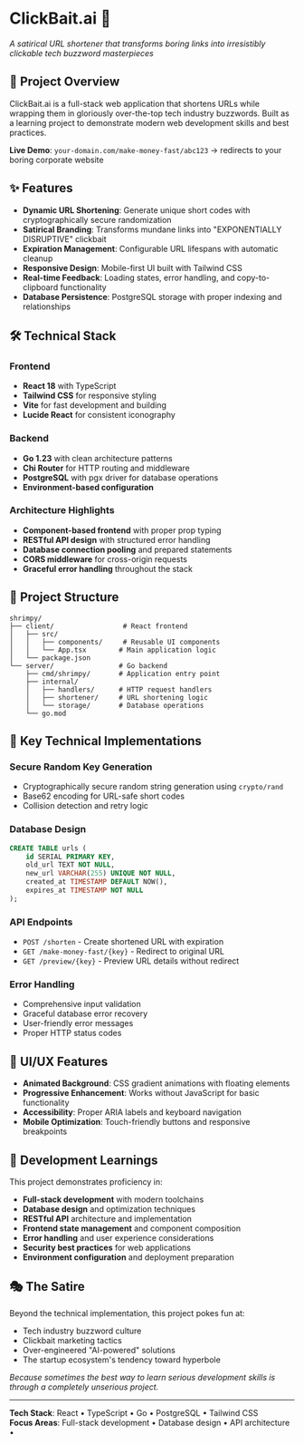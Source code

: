 # ClickBait.ai 🚀

*A satirical URL shortener that transforms boring links into irresistibly clickable tech buzzword masterpieces*

## 🎯 Project Overview

ClickBait.ai is a full-stack web application that shortens URLs while wrapping them in gloriously over-the-top tech industry buzzwords. Built as a learning project to demonstrate modern web development skills and best practices.

**Live Demo**: `your-domain.com/make-money-fast/abc123` → redirects to your boring corporate website

## ✨ Features

- **Dynamic URL Shortening**: Generate unique short codes with cryptographically secure randomization
- **Satirical Branding**: Transforms mundane links into "EXPONENTIALLY DISRUPTIVE" clickbait
- **Expiration Management**: Configurable URL lifespans with automatic cleanup
- **Responsive Design**: Mobile-first UI built with Tailwind CSS
- **Real-time Feedback**: Loading states, error handling, and copy-to-clipboard functionality
- **Database Persistence**: PostgreSQL storage with proper indexing and relationships

## 🛠 Technical Stack

### Frontend
- **React 18** with TypeScript
- **Tailwind CSS** for responsive styling
- **Vite** for fast development and building
- **Lucide React** for consistent iconography

### Backend
- **Go 1.23** with clean architecture patterns
- **Chi Router** for HTTP routing and middleware
- **PostgreSQL** with pgx driver for database operations
- **Environment-based configuration**

### Architecture Highlights
- **Component-based frontend** with proper prop typing
- **RESTful API design** with structured error handling
- **Database connection pooling** and prepared statements
- **CORS middleware** for cross-origin requests
- **Graceful error handling** throughout the stack

## 📁 Project Structure

```
shrimpy/
├── client/                 # React frontend
│   ├── src/
│   │   ├── components/     # Reusable UI components
│   │   └── App.tsx        # Main application logic
│   └── package.json
└── server/                # Go backend
    ├── cmd/shrimpy/       # Application entry point
    ├── internal/
    │   ├── handlers/      # HTTP request handlers
    │   ├── shortener/     # URL shortening logic
    │   └── storage/       # Database operations
    └── go.mod
```

## 🔧 Key Technical Implementations

### Secure Random Key Generation
- Cryptographically secure random string generation using `crypto/rand`
- Base62 encoding for URL-safe short codes
- Collision detection and retry logic

### Database Design
```sql
CREATE TABLE urls (
    id SERIAL PRIMARY KEY,
    old_url TEXT NOT NULL,
    new_url VARCHAR(255) UNIQUE NOT NULL,
    created_at TIMESTAMP DEFAULT NOW(),
    expires_at TIMESTAMP NOT NULL
);
```

### API Endpoints
- `POST /shorten` - Create shortened URL with expiration
- `GET /make-money-fast/{key}` - Redirect to original URL
- `GET /preview/{key}` - Preview URL details without redirect

### Error Handling
- Comprehensive input validation
- Graceful database error recovery
- User-friendly error messages
- Proper HTTP status codes

## 🎨 UI/UX Features

- **Animated Background**: CSS gradient animations with floating elements
- **Progressive Enhancement**: Works without JavaScript for basic functionality
- **Accessibility**: Proper ARIA labels and keyboard navigation
- **Mobile Optimization**: Touch-friendly buttons and responsive breakpoints

## 🚀 Development Learnings

This project demonstrates proficiency in:

- **Full-stack development** with modern toolchains
- **Database design** and optimization techniques  
- **RESTful API** architecture and implementation
- **Frontend state management** and component composition
- **Error handling** and user experience considerations
- **Security best practices** for web applications
- **Environment configuration** and deployment preparation

## 🎭 The Satire

Beyond the technical implementation, this project pokes fun at:
- Tech industry buzzword culture
- Clickbait marketing tactics
- Over-engineered "AI-powered" solutions
- The startup ecosystem's tendency toward hyperbole

*Because sometimes the best way to learn serious development skills is through a completely unserious project.*

---

**Tech Stack**: React • TypeScript • Go • PostgreSQL • Tailwind CSS  
**Focus Areas**: Full-stack development • Database design • API architecture •